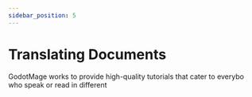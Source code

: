 ```yaml
---
sidebar_position: 5
---
```


# Translating Documents
GodotMage works to provide high-quality tutorials that cater to everybo who speak or read in different 